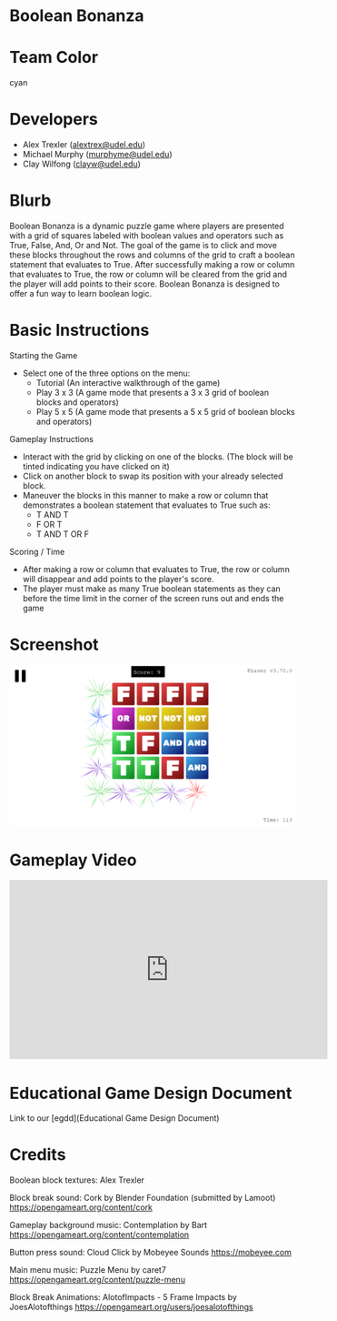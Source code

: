 # Boolean Bonanza

# Team Color

cyan

# Developers

-   Alex Trexler (alextrex@udel.edu)
-   Michael Murphy (murphyme@udel.edu)
-   Clay Wilfong (clayw@udel.edu)

# Blurb

Boolean Bonanza is a dynamic puzzle game where players are presented with a grid of squares labeled with boolean values and operators such as True, False, And, Or and Not. The goal of the game is to click and move these blocks throughout the rows and columns of the grid to craft a boolean statement that evaluates to True. After successfully making a row or column that evaluates to True, the row or column will be cleared from the grid and the player will add points to their score. Boolean Bonanza is designed to offer a fun way to learn boolean logic.

# Basic Instructions

Starting the Game

-   Select one of the three options on the menu:
    -   Tutorial (An interactive walkthrough of the game)
    -   Play 3 x 3 (A game mode that presents a 3 x 3 grid of boolean blocks and operators)
    -   Play 5 x 5 (A game mode that presents a 5 x 5 grid of boolean blocks and operators)

Gameplay Instructions

-   Interact with the grid by clicking on one of the blocks. (The block will be tinted indicating you have clicked on it)
-   Click on another block to swap its position with your already selected block.
-   Maneuver the blocks in this manner to make a row or column that demonstrates a boolean statement that evaluates to True such as:
    -   T AND T
    -   F OR T
    -   T AND T OR F

Scoring / Time

-   After making a row or column that evaluates to True, the row or column will disappear and add points to the player's score.
-   The player must make as many True boolean statements as they can before the time limit in the corner of the screen runs out and ends the game

# Screenshot

![screenshot](https://github.com/UD-S24-CISC374/final-project-cyan/blob/main/docs/large.png?raw=true)

# Gameplay Video

<iframe width="560" height="315" src="https://www.youtube.com/embed/qgengQMsyD0?si=A9qvKEe1d8bq5z-h" title="YouTube video player" frameborder="0" allow="accelerometer; autoplay; clipboard-write; encrypted-media; gyroscope; picture-in-picture; web-share" referrerpolicy="strict-origin-when-cross-origin" allowfullscreen></iframe>

# Educational Game Design Document

Link to our [egdd](Educational Game Design Document)

# Credits

Boolean block textures: Alex Trexler

Block break sound: Cork by Blender Foundation (submitted by Lamoot) https://opengameart.org/content/cork

Gameplay background music: Contemplation by Bart https://opengameart.org/content/contemplation

Button press sound: Cloud Click by Mobeyee Sounds https://mobeyee.com

Main menu music: Puzzle Menu by caret7 https://opengameart.org/content/puzzle-menu

Block Break Animations: AlotofImpacts - 5 Frame Impacts by JoesAlotofthings https://opengameart.org/users/joesalotofthings




